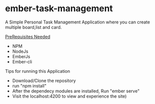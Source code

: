 # ember-task-management
A Simple Personal Task Management Application where you can create multiple board,list and card.

<u>PreRequisites Needed</u>
<ul>
  <li>NPM</li>
  <li>NodeJs</li>
  <li>EmberJs</li>
  <li>Ember-cli</li>
</ul>

Tips for running this Application
<ul>
  <li>Download/Clone the repository</li>
  <li>run "npm install"</li>
  <li>After the dependecy modules are installed, Run "ember serve"</li>
  <li>Visit the localhost:4200 to view and experience the site)</li>
  </ul>
